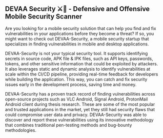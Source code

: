 ## DEVAA Security ⚔️📱 - Defensive and Offensive Mobile Security Scanner

Are you looking for a mobile security solution that can help you find and fix vulnerabilities in your applications before they become a threat? 
If so, you might want to check out DEVAA-Security, a mobile security startup that specializes in finding vulnerabilities in mobile and desktop applications.

DEVAA-Security is not your typical security tool. It supports identifying secrets in source code, APK file & IPK files, such as API keys, passwords, tokens, and other sensitive information that could be exploited by attackers. It also leverages static and dynamic analysis to identify vulnerabilities at scale within the CI/CD pipeline, providing real-time feedback for developers while building the application. This way, you can catch and fix security issues early in the development process, saving time and money.

DEVAA-Security has a proven track record of finding vulnerabilities across open-source projects such as VLC Android, Signal Android, ProtonMail Android client during thesis research. These are some of the most popular and trusted applications in the market, yet they still had security flaws that could compromise user data and privacy. DEVAA-Security was able to discover and report these vulnerabilities using its innovative methodology that combines traditional pen-testing methods and bug-bounty methodologies.


